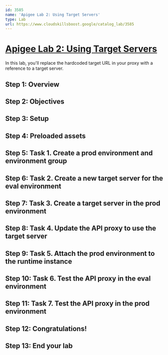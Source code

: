 ```yaml
---
id: 3585
name: 'Apigee Lab 2: Using Target Servers'
type: Lab
url: https://www.cloudskillsboost.google/catalog_lab/3585
---
```


# [Apigee Lab 2: Using Target Servers](https://www.cloudskillsboost.google/catalog_lab/3585)

In this lab, you'll replace the hardcoded target URL in your proxy with a reference to a target server.

## Step 1: Overview

## Step 2: Objectives

## Step 3: Setup

## Step 4: Preloaded assets

## Step 5: Task 1. Create a prod environment and environment group

## Step 6: Task 2. Create a new target server for the eval environment

## Step 7: Task 3. Create a target server in the prod environment

## Step 8: Task 4. Update the API proxy to use the target server

## Step 9: Task 5. Attach the prod environment to the runtime instance

## Step 10: Task 6. Test the API proxy in the eval environment

## Step 11: Task 7. Test the API proxy in the prod environment

## Step 12: Congratulations!

## Step 13: End your lab
